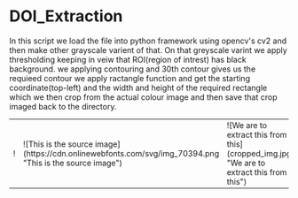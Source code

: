 # DOI_Extraction

In this script we load the file into python framework using opencv's cv2 and then make other grayscale varient of that.
On that greyscale varint we apply thresholding keeping in veiw that ROI(region of intrest) has black background. we applying contouring
and 30th contour gives us the requieed contour we apply ractangle function and get the starting coordinate(top-left) and the width and height of the required rectangle which we then crop from the actual colour image and then save that crop imaged back to the directory. 
<table>
 <tr>
  <td>!<a src="3.png"> </td>
  <td>![This is the source image](https://cdn.onlinewebfonts.com/svg/img_70394.png "This is the source image")</td>
  <td>![We are to extract this from this](cropped_img.jpg "We are to extract this from this")</td>
 </tr>
</table>
